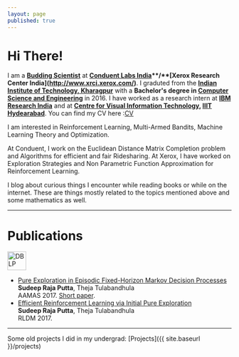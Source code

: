 ```yaml
---
layout: page
published: true
---
```


# Hi There!
I am a **[Budding Scientist](http://www.xrci.xerox.com/xerox-budding-scientists)** at **[Conduent Labs India]( "http://indialabs.conduent.com/")**/**[Xerox Research Center India](http://www.xrci.xerox.com/)**. I graduted from the **[Indian Institute of Technology, Kharagpur](http://www.iitkgp.ac.in/)** with a **Bachelor's degree in [Computer Science and Engineering](http://cse.iitkgp.ac.in/)** in 2016. I have worked as a research intern at **[IBM Research India](http://www.research.ibm.com/labs/india/)** and at **[Centre for Visual Information Technology](https://cvit.iiit.ac.in/), [IIIT Hydearabad](https://www.iiit.ac.in/)**. 
You can find my CV here :[CV](http://sudeepraja.github.io/CV.pdf)

I am interested in Reinforcement Learning, Multi-Armed Bandits, Machine Learning Theory and Optimization.

At Conduent, I work on the Euclidean Distance Matrix Completion problem and Algorithms for efficient and fair Ridesharing. At Xerox, I have worked on Exploration Strategies and Non Parametric Function Approximation for Reinforcement Learning.

I blog about curious things I encounter while reading books or while on the internet. These are things mostly related to the topics mentioned above and some mathematics as well.

---

# Publications <a href="http://dblp.uni-trier.de/pers/hd/p/Putta:Sudeep_Raja">
  <img src="http://perso.ens-lyon.fr/benoit.habert/Thumbnails/dblp_logo.png" alt="DBLP" style="width:42px;height:42px;border:0;"></a>

- [Pure Exploration in Episodic Fixed-Horizon Markov Decision Processes](http://sudeepraja.github.io/papers/PEPSRL.pdf) <br />**Sudeep Raja Putta**, Theja Tulabandhula <br />AAMAS 2017. [Short paper](http://sudeepraja.github.io/papers/PEPSRL_short.pdf).
- [Efficient Reinforcement Learning via Initial Pure Exploration](http://sudeepraja.github.io/papers/rldm.pdf) <br />**Sudeep Raja Putta**, Theja Tulabandhula <br />RLDM 2017.

---
Some old projects I did in my undergrad: [Projects]({{ site.baseurl }}/projects)
